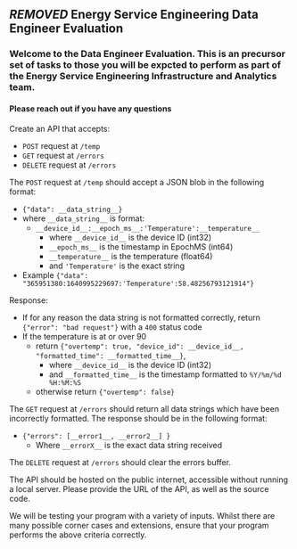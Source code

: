 ## ***REMOVED*** Energy Service Engineering Data Engineer Evaluation

### Welcome to the Data Engineer Evaluation. This is an precursor set of tasks to those you will be expcted to perform as part of the Energy Service Engineering Infrastructure and Analytics team.
#### Please reach out if you have any questions

Create an API that accepts:
- `POST` request at `/temp`
- `GET` request at `/errors`
- `DELETE` request at `/errors`


The `POST` request at `/temp` should accept a JSON blob in the following format:
- `{"data": __data_string__}`
- where `__data_string__` is format:
    - `__device_id__:__epoch_ms__:'Temperature':__temperature__`
      - where `__device_id__` is the device ID (int32)
      - `__epoch_ms__` is the timestamp in EpochMS (int64)
      - `__temperature__` is the temperature (float64)
      - and `'Temperature'` is the exact string
- Example `{"data": "365951380:1640995229697:'Temperature':58.48256793121914"}`
  
Response:
- If for any reason the data string is not formatted correctly, return `{"error": "bad request"}` with a `400` status code
- If the temperature is at or over 90
  - return `{"overtemp": true, "device_id": __device_id__, "formatted_time": __formatted_time__}`,
    - where `__device_id__` is the device ID (int32)
    - and `__formatted_time__` is the timestamp formatted to `%Y/%m/%d %H:%M:%S`
  - otherwise return `{"overtemp": false}`

The `GET` request at `/errors` should return all data strings which have been incorrectly formatted. The response should 
be in the following format:
- `{"errors": [__error1__, __error2__] }`
  - Where `__errorX__` is the exact data string received

The `DELETE` request at `/errors` should clear the errors buffer.

The API should be hosted on the public internet, accessible without running a local server. 
Please provide the URL of the API, as well as the source code.

We will be testing your program with a variety of inputs. 
Whilst there are many possible corner cases and extensions, ensure that your program performs the above criteria correctly.